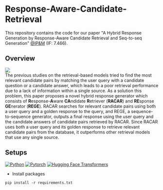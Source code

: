 # Response-Aware-Candidate-Retrieval
This repository contains the code for our paper "A Hybrid Response Generation by Response-Aware Candidate Retrieval and Seq-to-seq Generation" [@IP&M](https://www.sciencedirect.com/journal/information-processing-and-management) (IF: 7.466).

## Overview
<img src='https://user-images.githubusercontent.com/55969260/208830103-d8acfa42-3d4b-444e-8a75-8fc81cc4200a.png'> <br>
The previous studies on the retrieval-based models tried to find the most relevant candidate pairs by matching the user query with a candidate question or a candidate answer, which leads to a poor retrieval performance due to a lack of information within a single source. As a solution this problem, this paper proposes a novel hybrid response generator which consists of **R**esponse-**A**ware **CA**ndidate **R**etriever (**RACAR**) and **RE**sponse **GE**nerator (**REGE**). RACAR searches for relevant candidate pairs using both a user query and a golden response to the query, and REGE, a sequence-to-sequence generator, outputs a final response using the user query and the candidate answers of candidate pairs retrieved by RACAR. Since RACAR uses both a user query and its golden response to retrieve relevant candidate pairs from the database, it outperforms other retrieval models that use any single source.

## Setups
[![Python](https://img.shields.io/badge/python-3.8.5-blue?logo=python&logoColor=FED643)](https://www.python.org/downloads/release/python-385/)
[![Pytorch](https://img.shields.io/badge/pytorch-1.7.1-red?logo=pytorch)](https://pytorch.org/get-started/previous-versions/)
[![Hugging Face Transformers](https://img.shields.io/badge/%F0%9F%A4%97-Transformers|4.24.0-pink?color=FF33CC)](https://github.com/huggingface/transformers)

- Install packages
```
pip install -r requirements.txt
```
